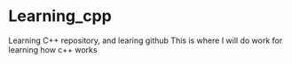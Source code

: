 # Learning_cpp
Learning C++ repository, and learing github
This is where I will do work for learning how c++ works
